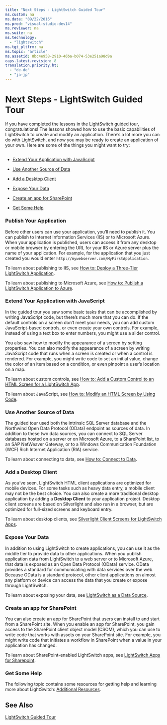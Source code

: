 ```yaml
---
title: "Next Steps - LightSwitch Guided Tour"
ms.custom: na
ms.date: "09/22/2016"
ms.prod: "visual-studio-dev14"
ms.reviewer: na
ms.suite: na
ms.technology: 
  - "lightswitch"
ms.tgt_pltfrm: na
ms.topic: "article"
ms.assetid: 8bc4e958-2910-46ba-b074-53e251a98d9a
caps.latest.revision: 8
translation.priority.ht: 
  - "de-de"
  - "ja-jp"
---
```

# Next Steps - LightSwitch Guided Tour
If you have completed the lessons in the LightSwitch guided tour, congratulations! The lessons showed how to use the basic capabilities of LightSwitch to create and modify an application. There’s a lot more you can do with LightSwitch, and now you may be ready to create an application of your own. Here are some of the things you might want to try:  
  
##  <a name="publish"></a>   
-   [Extend Your Application with JavaScript](../VS_csharp/next-steps---lightswitch-guided-tour.md#extend)  
  
-   [Use Another Source of Data](../VS_csharp/next-steps---lightswitch-guided-tour.md#data)  
  
-   [Add a Desktop Client](../VS_csharp/next-steps---lightswitch-guided-tour.md#client)  
  
-   [Expose Your Data](../VS_csharp/next-steps---lightswitch-guided-tour.md#expose)  
  
-   [Create an app for SharePoint](../VS_csharp/next-steps---lightswitch-guided-tour.md#app)  
  
-   [Get Some Help](../VS_csharp/next-steps---lightswitch-guided-tour.md#help)  
  
### Publish Your Application  
 Before other users can use your application, you’ll need to publish it. You can publish to Internet Information Services (IIS) or to Microsoft Azure. When your application is published, users can access it from any desktop or mobile browser by entering the URL for your IIS or Azure server plus the name of your application. For example, for the application that you just created you would enter `http://mywebserver.com/MyFirstApplication`.  
  
 To learn about publishing to IIS, see [How to: Deploy a Three-Tier LightSwitch Application](../VS_csharp/how-to--deploy-a-three-tier-lightswitch-application.md).  
  
 To learn about publishing to Microsoft Azure, see [How to: Publish a LightSwitch Application to Azure](http://msdn.microsoft.com/en-us/library/jj131261.aspx).  
  
###  <a name="extend"></a> Extend Your Application with JavaScript  
 In the guided tour you saw some basic tasks that can be accomplished by writing JavaScript code, but there’s much more that you can do. If the default controls on a screen don’t meet your needs, you can add custom JavaScript-based controls, or even create your own controls. For example, instead of using a text box to enter numbers, you might use a slider control.  
  
 You also saw how to modify the appearance of a screen by setting properties. You can also modify the appearance of a screen by writing JavaScript code that runs when a screen is created or when a control is rendered. For example, you might write code to set an initial value, change the color of an item based on a condition, or even pinpoint a user’s location on a map.  
  
 To learn about custom controls, see [How to: Add a Custom Control to an HTML Screen for a LightSwitch App](../VS_csharp/how-to--add-a-custom-control-to-an-html-screen-for-a-lightswitch-app.md).  
  
 To learn about JavaScript, see [How to: Modify an HTML Screen by Using Code](../VS_csharp/how-to--modify-an-html-screen-by-using-code.md).  
  
###  <a name="data"></a> Use Another Source of Data  
 The guided tour used both the intrinsic SQL Server database and the Northwind Open Data Protocol (OData) endpoint as sources of data. In addition to these two data sources, you can connect to SQL Server databases hosted on a server or on Microsoft Azure, to a SharePoint list, to an SAP NetWeaver Gateway, or to a Windows Communication Foundation (WCF) Rich Internet Application (RIA) service.  
  
 To learn about connecting to data, see [How to: Connect to Data](../VS_csharp/how-to--connect-to-data.md).  
  
###  <a name="client"></a> Add a Desktop Client  
 As you’ve seen, LightSwitch HTML client applications are optimized for mobile devices. For some tasks such as heavy data entry, a mobile client may not be the best choice. You can also create a more traditional desktop application by adding a **Desktop Client** to your application project. Desktop client screens are based on Silverlight and also run in a browser, but are optimized for full-sized screens and keyboard entry.  
  
 To learn about desktop clients, see [Silverlight Client Screens for LightSwitch Apps](../VS_csharp/silverlight-client-screens-for-lightswitch-apps.md).  
  
###  <a name="expose"></a> Expose Your Data  
 In addition to using LightSwitch to create applications, you can use it as the middle tier to provide data to other applications. When you publish application data from LightSwitch to a web server or to Microsoft Azure, that data is exposed as an Open Data Protocol (OData) service. OData provides a standard for communicating with data services over the web. Because OData is a standard protocol, other client applications on almost any platform or device can access the data that you create or expose through LightSwitch.  
  
 To learn about exposing your data, see [LightSwitch as a Data Source](../VS_csharp/lightswitch-as-a-data-source.md).  
  
###  <a name="app"></a> Create an app for SharePoint  
 You can also create an app for SharePoint that users can install to and start from a SharePoint site. When you enable an app for SharePoint, you gain access to the SharePoint client object model (CSOM), which you can use to write code that works with assets on your SharePoint site. For example, you might write code that initiates a workflow in SharePoint when a value in your application has changed.  
  
 To learn about SharePoint-enabled LightSwitch apps, see [LightSwitch Apps for Sharepoint](../VS_csharp/lightswitch-apps-for-sharepoint.md).  
  
###  <a name="help"></a> Get Some Help  
 The following topic contains some resources for getting help and learning more about LightSwitch: [Additional Resources](../VS_csharp/additional-resources-for-developing-lightswitch-applications.md).  
  
## See Also  
 [LightSwitch Guided Tour](../VS_csharp/lightswitch-guided-tour.md)